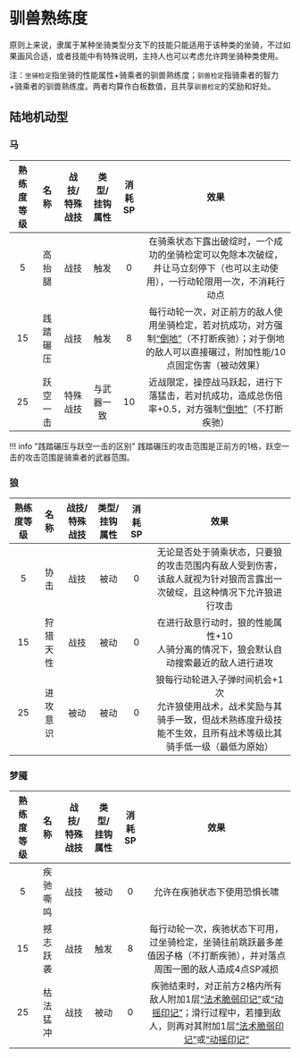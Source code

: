 # 驯兽熟练度

原则上来说，隶属于某种坐骑类型分支下的技能只能适用于该种类的坐骑，不过如果画风合适，或者技能中有特殊说明，主持人也可以考虑允许跨坐骑种类使用。

注：`坐骑检定`指坐骑的性能属性+骑乘者的驯兽熟练度；`驯兽检定`指骑乘者的智力+骑乘者的驯兽熟练度。两者均算作白板数值，且共享`驯兽检定`的奖励和好处。

## 陆地机动型

### 马

熟练度等级|名称|战技/特殊战技|类型/挂钩属性|消耗SP|效果
:--:|:--:|:--:|:--:|:--:|:--:
5|高抬腿|战技|触发|0|在骑乘状态下露出破绽时，一个成功的坐骑检定可以免除本次破绽，并让马立刻停下（也可以主动使用），一行动轮限用一次，不消耗行动点
15|践踏碾压|战技|触发|8|每行动轮一次，对正前方的敌人使用坐骑检定，若对抗成功，对方强制<a href="../../status/normal/#倒地" target="_blank">“倒地”</a>（不打断疾驰）；对于倒地的敌人可以直接碾过，附加性能/10点固定伤害（被动效果）
25|跃空一击|特殊战技|与武器一致|10|近战限定，操控战马跃起，进行下落猛击，若对抗成功，造成总伤倍率+0.5，对方强制<a href="../../status/normal/#倒地" target="_blank">“倒地”</a>（不打断疾驰）

!!! info "践踏碾压与跃空一击的区别"
    践踏碾压的攻击范围是正前方的1格，跃空一击的攻击范围是骑乘者的武器范围。

### 狼

熟练度等级|名称|战技/特殊战技|类型/挂钩属性|消耗SP|效果
:--:|:--:|:--:|:--:|:--:|:--:
5|协击|战技|被动|0|无论是否处于骑乘状态，只要狼的攻击范围内有敌人受到伤害，该敌人就视为针对狼而言露出一次破绽，且这种情况下允许狼进行攻击
15|狩猎天性|战技|被动|0|在进行敌意行动时，狼的性能属性+10<br>人骑分离的情况下，狼会默认自动搜索最近的敌人进行进攻
25|进攻意识|被动|被动|0|狼每行动轮进入子弹时间机会+1次<br>允许狼使用战术，战术奖励与其骑手一致，但战术熟练度升级技能不生效，且所有战术等级比其骑手低一级（最低为原始）

### 梦魇

熟练度等级|名称|战技/特殊战技|类型/挂钩属性|消耗SP|效果
:--:|:--:|:--:|:--:|:--:|:--:
5|疾驰嘶鸣|战技|被动|0|允许在疾驰状态下使用恐惧长啸
15|撼志跃袭|战技|触发|8|每行动轮一次，疾驰状态下可用，过坐骑检定，坐骑往前跳跃最多差值因子格（不打断疾驰），并对落点周围一圈的敌人造成4点SP减损
25|枯法猛冲|战技|被动|0|疾驰结束时，对正前方2格内所有敌人附加1层<a href="../../status/mark/#法术脆弱印记" target="_blank">“法术脆弱印记”</a>或<a href="../../status/mark/#动摇印记" target="_blank">“动摇印记”</a>；滑行过程中，若撞到敌人，则再对其附加1层<a href="../../status/mark/#法术脆弱印记" target="_blank">“法术脆弱印记”</a>或<a href="../../status/mark/#动摇印记" target="_blank">“动摇印记”</a>